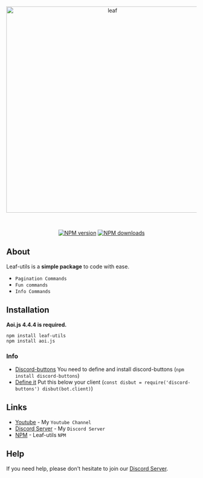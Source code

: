 <div align="center">
  <br />
  <p>
    <a href="https://discord.gg/yfD2Vmnr6F"><img src="https://media.discordapp.net/attachments/803008441298976867/880518000309059686/leaf-utils.png?width=1395&height=322" width="546" alt="leaf" /></a>
  </p>
  <br />
  <p>
  <a href="https://www.npmjs.com/package/leaf-utils"><img src="https://img.shields.io/npm/v/leaf-utils.svg?maxAge=3600" alt="NPM version" /></a>
  <a href="https://www.npmjs.com/package/leaf-utils"><img src="https://img.shields.io/npm/dt/leaf-utils.svg?maxAge=3600" alt="NPM downloads" /></a>
  </p>
</div>

## About

Leaf-utils is a **simple package** to code with ease.

- `Pagination Commands`
- `Fun commands`
- `Info Commands`

## Installation

**Aoi.js 4.4.4 is required.**  

```sh-session
npm install leaf-utils
npm install aoi.js
```

### Info

- [Discord-buttons](https://www.npmjs.com/package/discord-buttons) You need to define and install discord-buttons (`npm install discord-buttons`)
- [Define it](https://github.com/discord/discord-buttons) Put this below your client 
(`const disbut = require('discord-buttons')
disbut(bot.client)`)


## Links

- [Youtube](https://www.youtube.com/channel/UC9yRVadElzxSO3ZUywK6Yig) - My `Youtube Channel`
- [Discord Server](https://discord.gg/yfD2Vmnr6F) - My `Discord Server`
- [NPM](https://www.npmjs.com/package/leaf-utils) - Leaf-utils `NPM`


## Help

If you need help, please don't hesitate to join our [Discord Server](https://discord.gg/yfD2Vmnr6F).
